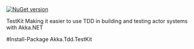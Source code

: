 
[![NuGet version](https://img.shields.io/nuget/v/Akka.Tdd.TestKit.svg?style=flat-square)](https://www.nuget.org/packages/Akka.Tdd.TestKit)

TestKit Making it easier to use TDD in building and testing actor systems with Akka.NET

#Install-Package Akka.Tdd.TestKit
